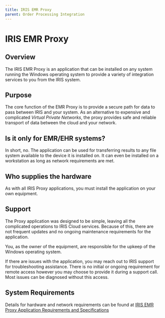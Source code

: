 ```yaml
---
title: IRIS EMR Proxy
parent: Order Processing Integration
---
```

# IRIS EMR Proxy

## Overview
The IRIS EMR Proxy is an application that can be installed on any system running the Windows operating system to provide a variety of integration services to you from the IRIS system.  

## Purpose
The core function of the EMR Proxy is to provide a secure path for data to pass between IRIS and your system.  As an alternative to expensive and complicated *Virtual Private Networks*, the proxy provides safe and reliable transport of data between the cloud and your network. 

## Is it only for EMR/EHR systems?
In short, no.  The application can be used for transferring results to any file system available to the device it is installed on.  It can even be installed on a workstation as long as network requirements are met.

## Who supplies the hardware
As with all IRIS Proxy applications, you must install the application on your own equipment.  

## Support
The Proxy application was designed to be simple, leaving all the complicated operations to IRIS Cloud services.  Because of this, there are not frequent updates and no ongoing maintenance requirements for the application.  

You, as the owner of the equipment, are responsible for the upkeep of the Windows operating system.  

If there are issues with the application, you may reach out to IRIS support for troubleshooting assistance.  There is no initial or ongoing requirement for remote access however you may choose to provide it during a support call.  Most issues can be diagnosed without this access.

## System Requirements
Details for hardware and network requirements can be found at [IRIS EMR Proxy Application Requirements and Specifications](/docs/integration/EMRProxyReqAndSpecs/)